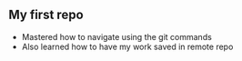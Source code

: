 ## My first repo
- Mastered how to navigate using the git commands
- Also learned how to have my work saved in remote repo